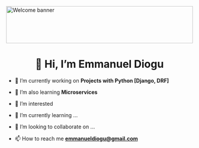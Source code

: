 
<img src="[/assets/img/MarineGEO_logo.png](https://images.unsplash.com/photo-1564711165898-67fe8327b433?ixlib=rb-4.0.3&ixid=MnwxMjA3fDB8MHxwaG90by1wYWdlfHx8fGVufDB8fHx8&auto=format&fit=crop&w=872&q=80_)" alt="Welcome banner" style="height: 100px; width:100%;"/>
<h1 align="center">👋 Hi, I’m Emmanuel Diogu</h1>

- 💞️ I’m currently working on **Projects with Python [Django, DRF]**

- 🌱 I’m also learning **Microservices**

- 👀 I’m interested 

- 🌱 I’m currently learning ...

- 💞️ I’m looking to collaborate on ...

- 📫 How to reach me **emmanueldiogu@gmail.com**

<!---
emmanueldiogu/emmanueldiogu is a ✨ special ✨ repository because its `README.md` (this file) appears on your GitHub profile.
You can click the Preview link to take a look at your changes.
--->
